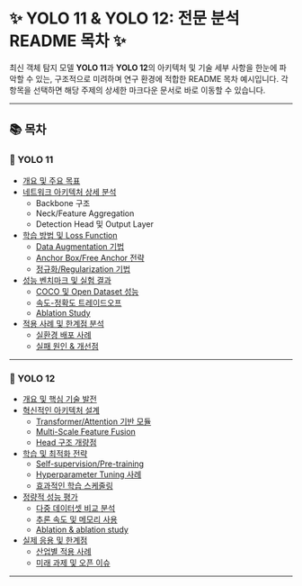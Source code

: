 # ✨ YOLO 11 & YOLO 12: 전문 분석 README 목차 ✨

최신 객체 탐지 모델 **YOLO 11**과 **YOLO 12**의 아키텍처 및 기술 세부 사항을 한눈에 파악할 수 있는, 구조적으로 미려하며 연구 환경에 적합한 README 목차 예시입니다. 각 항목을 선택하면 해당 주제의 상세한 마크다운 문서로 바로 이동할 수 있습니다.

---

## 📚 목차

### 🦾 YOLO 11
- [개요 및 주요 목표](./YOLO11_Overview.md)
- [네트워크 아키텍처 상세 분석](./YOLO11_Architecture.md)
    - Backbone 구조
    - Neck/Feature Aggregation
    - Detection Head 및 Output Layer
- [학습 방법 및 Loss Function](./YOLO11_Training_Strategy.md)
    - [Data Augmentation 기법](./YOLO11_Training_DataAugmentation.md)
    - [Anchor Box/Free Anchor 전략](./YOLO11_Training_Anchor.md)
    - [정규화/Regularization 기법](./YOLO11_Training_Regularization.md)
- [성능 벤치마크 및 실험 결과](./YOLO11_Benchmark.md)
    - [COCO 및 Open Dataset 성능](./YOLO11_Benchmark_Coco.md)
    - [속도-정확도 트레이드오프](./YOLO11_Benchmark_Tradeoff.md)
    - [Ablation Study](./YOLO11_Benchmark_Ablation.md)
- [적용 사례 및 한계점 분석](./YOLO11_Applications.md)
    - [실환경 배포 사례](./YOLO11_Applications_Deployment.md)
    - [실패 원인 & 개선점](./YOLO11_Applications_Limitations.md)

---

### 🚀 YOLO 12
- [개요 및 핵심 기술 발전](./YOLO12_Overview.md)
- [혁신적인 아키텍처 설계](./YOLO12_Architecture.md)
    - [Transformer/Attention 기반 모듈](./YOLO12_Architecture_Attention.md)
    - [Multi-Scale Feature Fusion](./YOLO12_Architecture_MultiScale.md)
    - [Head 구조 개량점](./YOLO12_Architecture_AdvancedHead.md)
- [학습 및 최적화 전략](./YOLO12_Training_Strategy.md)
    - [Self-supervision/Pre-training](./YOLO12_Training_SelfSupervised.md)
    - [Hyperparameter Tuning 사례](./YOLO12_Training_Hyperparameters.md)
    - [효과적인 학습 스케줄링](./YOLO12_Training_Scheduling.md)
- [정량적 성능 평가](./YOLO12_Benchmark.md)
    - [다중 데이터셋 비교 분석](./YOLO12_Benchmark_Dataset.md)
    - [추론 속도 및 메모리 사용](./YOLO12_Benchmark_Inference.md)
    - [Ablation & ablation study](./YOLO12_Benchmark_Ablation.md)
- [실제 응용 및 한계점](./YOLO12_Applications.md)
    - [산업별 적용 사례](./YOLO12_Applications_Industry.md)
    - [미래 과제 및 오픈 이슈](./YOLO12_Applications_Future.md)

---

